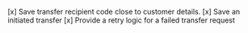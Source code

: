 [x] Save transfer recipient code close to customer details.
[x] Save an initiated transfer
[x] Provide a retry logic for a failed transfer request
